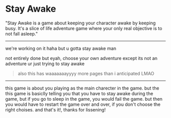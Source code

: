 # Stay Awake

"Stay Awake is a game about keeping your character awake by keeping busy. It's a slice of life adventure game where your only real objective is to not fall asleep."

---

we're working on it haha but u gotta stay awake man

not entirely done but eyah, choose your own adventure except its not an adventure ur just trying to stay awake

>also this has waaaaaaayyyy more pages than i anticipated LMAO

---

this game is about you playing as the main charecter in the game.
but the this game is basiclly telling you that you have to stay awake during the game, but if you go to sleep in the game, you would fail the game. but then you would have to restart the game over and over, if you don't choose the right choises. and that's it!, thanks for lissening!
